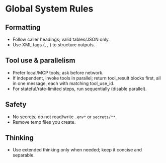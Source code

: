 # Global System Rules

## Formatting
- Follow caller headings; valid tables/JSON only.
- Use XML tags (<plan/>, <diff/>, <verify/>) to structure outputs.

## Tool use & parallelism
- Prefer local/MCP tools; ask before network.
- If independent, invoke tools in parallel; return tool_result blocks first, all in one message, each with matching tool_use_id.
- For stateful/rate-limited steps, run sequentially (disable parallel).

## Safety
- No secrets; do not read/write `.env*` or `secrets/**`.
- Remove temp files you create.

## Thinking
- Use extended thinking only when needed; keep it concise and separable.

